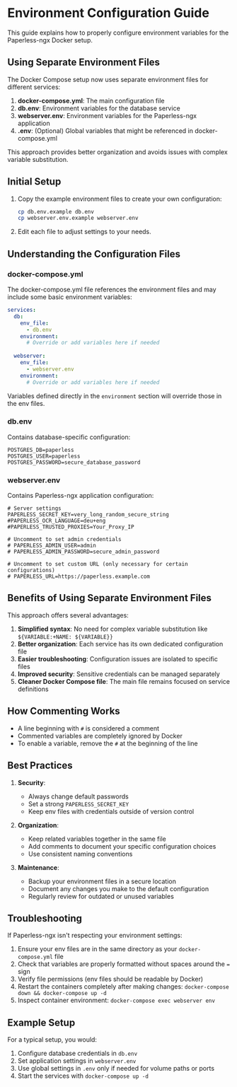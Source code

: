 # Environment Configuration Guide

This guide explains how to properly configure environment variables for the Paperless-ngx Docker setup.

## Using Separate Environment Files

The Docker Compose setup now uses separate environment files for different services:

1. **docker-compose.yml**: The main configuration file
2. **db.env**: Environment variables for the database service
3. **webserver.env**: Environment variables for the Paperless-ngx application
4. **.env**: (Optional) Global variables that might be referenced in docker-compose.yml

This approach provides better organization and avoids issues with complex variable substitution.

## Initial Setup

1. Copy the example environment files to create your own configuration:
   ```bash
   cp db.env.example db.env
   cp webserver.env.example webserver.env
   ```

2. Edit each file to adjust settings to your needs.

## Understanding the Configuration Files

### docker-compose.yml

The docker-compose.yml file references the environment files and may include some basic environment variables:

```yaml
services:
  db:
    env_file:
      - db.env
    environment:
      # Override or add variables here if needed
      
  webserver:
    env_file:
      - webserver.env
    environment:
      # Override or add variables here if needed
```

Variables defined directly in the `environment` section will override those in the env files.

### db.env

Contains database-specific configuration:

```
POSTGRES_DB=paperless
POSTGRES_USER=paperless
POSTGRES_PASSWORD=secure_database_password
```

### webserver.env

Contains Paperless-ngx application configuration:

```
# Server settings
PAPERLESS_SECRET_KEY=very_long_random_secure_string
#PAPERLESS_OCR_LANGUAGE=deu+eng
#PAPERLESS_TRUSTED_PROXIES=Your_Proxy_IP

# Uncomment to set admin credentials
# PAPERLESS_ADMIN_USER=admin
# PAPERLESS_ADMIN_PASSWORD=secure_admin_password

# Uncomment to set custom URL (only necessary for certain configurations)
# PAPERLESS_URL=https://paperless.example.com
```

## Benefits of Using Separate Environment Files

This approach offers several advantages:

1. **Simplified syntax**: No need for complex variable substitution like `${VARIABLE:+NAME: ${VARIABLE}}`
2. **Better organization**: Each service has its own dedicated configuration file
3. **Easier troubleshooting**: Configuration issues are isolated to specific files
4. **Improved security**: Sensitive credentials can be managed separately
5. **Cleaner Docker Compose file**: The main file remains focused on service definitions

## How Commenting Works

- A line beginning with `#` is considered a comment
- Commented variables are completely ignored by Docker
- To enable a variable, remove the `#` at the beginning of the line

## Best Practices

1. **Security**: 
   - Always change default passwords
   - Set a strong `PAPERLESS_SECRET_KEY`
   - Keep env files with credentials outside of version control

2. **Organization**:
   - Keep related variables together in the same file
   - Add comments to document your specific configuration choices
   - Use consistent naming conventions

3. **Maintenance**:
   - Backup your environment files in a secure location
   - Document any changes you make to the default configuration
   - Regularly review for outdated or unused variables

## Troubleshooting

If Paperless-ngx isn't respecting your environment settings:

1. Ensure your env files are in the same directory as your `docker-compose.yml` file
2. Check that variables are properly formatted without spaces around the `=` sign
3. Verify file permissions (env files should be readable by Docker)
4. Restart the containers completely after making changes: `docker-compose down && docker-compose up -d`
5. Inspect container environment: `docker-compose exec webserver env`

## Example Setup

For a typical setup, you would:

1. Configure database credentials in `db.env`
2. Set application settings in `webserver.env`
3. Use global settings in `.env` only if needed for volume paths or ports
4. Start the services with `docker-compose up -d`
